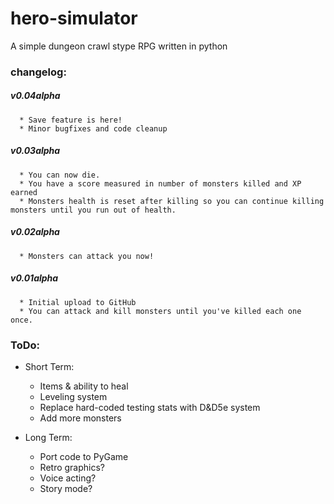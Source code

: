 # hero-simulator
A simple dungeon crawl stype RPG written in python


### changelog:
##### v0.04alpha
	  * Save feature is here!
	  * Minor bugfixes and code cleanup
	  
##### v0.03alpha
	  * You can now die.
	  * You have a score measured in number of monsters killed and XP earned
	  * Monsters health is reset after killing so you can continue killing monsters until you run out of health.
	  
##### v0.02alpha
	  * Monsters can attack you now!
	  
##### v0.01alpha
      * Initial upload to GitHub
	  * You can attack and kill monsters until you've killed each one once.
	 
### ToDo:
- Short Term:
  * Items & ability to heal
  * Leveling system
  * Replace hard-coded testing stats with D&D5e system
  * Add more monsters
		
- Long Term:
  * Port code to PyGame
  * Retro graphics?
  * Voice acting?
  * Story mode?